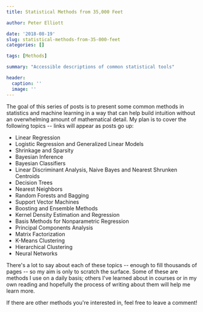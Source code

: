 ```yaml
---
title: Statistical Methods from 35,000 Feet

author: Peter Elliott

date: '2018-08-19'
slug: statistical-methods-from-35-000-feet
categories: []

tags: [Methods]

summary: "Accessible descriptions of common statistical tools"

header:
  caption: ''
  image: ''
---
```


The goal of this series of posts is to present some common methods in statistics and machine learning in a way that can help build intuition without an overwhelming amount of mathematical detail. My plan is to cover the following topics -- links will appear as posts go up:

* Linear Regression
* Logistic Regression and Generalized Linear Models
* Shrinkage and Sparsity
* Bayesian Inference
* Bayesian Classifiers
* Linear Discriminant Analysis, Naive Bayes and Nearest Shrunken Centroids
* Decision Trees
* Nearest Neighbors
* Random Forests and Bagging
* Support Vector Machines
* Boosting and Ensemble Methods
* Kernel Density Estimation and Regression
* Basis Methods for Nonparametric Regression
* Principal Components Analysis
* Matrix Factorization
* K-Means Clustering
* Hierarchical Clustering
* Neural Networks

There's a lot to say about each of these topics -- enough to fill thousands of pages -- so my aim is only to scratch the surface. Some of these are methods I use on a daily basis; others I've learned about in courses or in my own reading and hopefully the process of writing about them will help me learn more.

If there are other methods you're interested in, feel free to leave a comment!